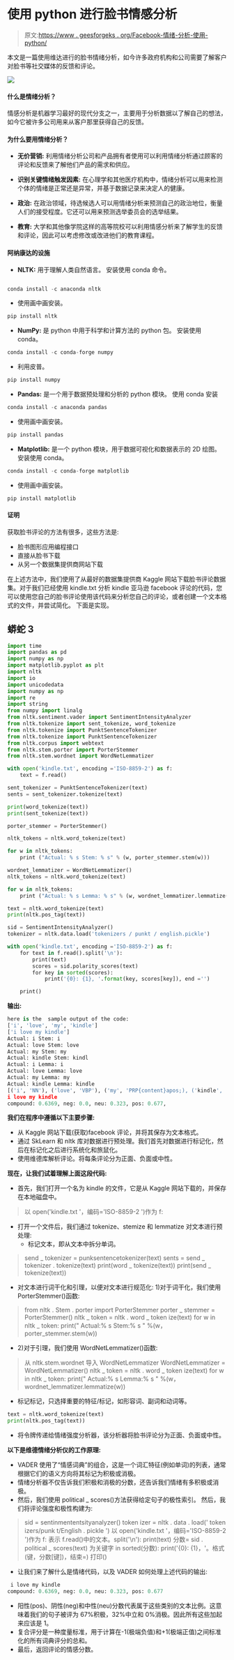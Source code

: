 # 使用 python 进行脸书情感分析

> 原文:[https://www . geesforgeks . org/Facebook-情绪-分析-使用-python/](https://www.geeksforgeeks.org/facebook-sentiment-analysis-using-python/)

本文是一篇使用维达进行的脸书情绪分析，如今许多政府机构和公司需要了解客户对脸书等社交媒体的反馈和评论。

![](img/f2420e2e6aa52777789f3b1e620188f0.png)

#### 什么是情绪分析？

情感分析是机器学习最好的现代分支之一，主要用于分析数据以了解自己的想法，如今它被许多公司用来从客户那里获得自己的反馈。

#### 为什么要用情绪分析？

*   **无价营销:**
    利用情绪分析公司和产品拥有者使用可以利用情绪分析通过顾客的评论和反馈来了解他们产品的需求和供应。

*   **识别关键情绪触发因素:**
    在心理学和其他医疗机构中，情绪分析可以用来检测个体的情绪是正常还是异常，并基于数据记录来决定人的健康。

*   **政治:**
    在政治领域，待选候选人可以用情绪分析来预测自己的政治地位，衡量人们的接受程度。它还可以用来预测选举委员会的选举结果。

*   **教育:**
    大学和其他像学院这样的高等院校可以利用情感分析来了解学生的反馈和评论，因此可以考虑修改或改进他们的教育课程。

#### 阿纳康达的设施

*   **NLTK:** 用于理解人类自然语言。
    安装使用 conda 命令。

```py

conda install -c anaconda nltk
```

*   使用画中画安装。

```py
pip install nltk
```

*   **NumPy:** 是 python 中用于科学和计算方法的 python 包。
    安装使用 conda。

```py
conda install -c conda-forge numpy
```

*   利用皮普。

```py
pip install numpy
```

*   **Pandas:** 是一个用于数据预处理和分析的 python 模块。
    使用 conda 安装

```py
conda install -c anaconda pandas
```

*   使用画中画安装。

```py
pip install pandas
```

*   **Matplotlib:** 是一个 python 模块，用于数据可视化和数据表示的 2D 绘图。
    安装使用 conda。

```py
conda install -c conda-forge matplotlib
```

*   使用画中画安装。

```py
pip install matplotlib 
```

#### 证明

获取脸书评论的方法有很多，这些方法是:

*   脸书图形应用编程接口
*   直接从脸书下载
*   从另一个数据集提供商网站下载

在上述方法中，我们使用了从最好的数据集提供商 Kaggle 网站下载脸书评论数据集。对于我们已经使用 kindle.txt 分析 kindle 亚马逊 facebook 评论的代码，您可以使用您自己的脸书评论使用该代码来分析您自己的评论，或者创建一个文本格式的文件，并尝试简化。
下面是实现。

## 蟒蛇 3

```py
import time
import pandas as pd
import numpy as np
import matplotlib.pyplot as plt
import nltk
import io
import unicodedata
import numpy as np
import re
import string
from numpy import linalg
from nltk.sentiment.vader import SentimentIntensityAnalyzer
from nltk.tokenize import sent_tokenize, word_tokenize
from nltk.tokenize import PunktSentenceTokenizer
from nltk.tokenize import PunktSentenceTokenizer
from nltk.corpus import webtext
from nltk.stem.porter import PorterStemmer
from nltk.stem.wordnet import WordNetLemmatizer

with open('kindle.txt', encoding ='ISO-8859-2') as f:
    text = f.read()

sent_tokenizer = PunktSentenceTokenizer(text)
sents = sent_tokenizer.tokenize(text)

print(word_tokenize(text))
print(sent_tokenize(text))

porter_stemmer = PorterStemmer()

nltk_tokens = nltk.word_tokenize(text)

for w in nltk_tokens:
    print ("Actual: % s Stem: % s" % (w, porter_stemmer.stem(w)))

wordnet_lemmatizer = WordNetLemmatizer()
nltk_tokens = nltk.word_tokenize(text)

for w in nltk_tokens:
    print ("Actual: % s Lemma: % s" % (w, wordnet_lemmatizer.lemmatize(w)))

text = nltk.word_tokenize(text)
print(nltk.pos_tag(text))

sid = SentimentIntensityAnalyzer()
tokenizer = nltk.data.load('tokenizers / punkt / english.pickle')

with open('kindle.txt', encoding ='ISO-8859-2') as f:
    for text in f.read().split('\n'):
        print(text)
        scores = sid.polarity_scores(text)
        for key in sorted(scores):
            print('{0}: {1}, '.format(key, scores[key]), end ='')

    print()
```

**输出:**

```py
here is the  sample output of the code:
['i', 'love', 'my', 'kindle']
['i love my kindle']
Actual: i Stem: i
Actual: love Stem: love
Actual: my Stem: my
Actual: kindle Stem: kindl
Actual: i Lemma: i
Actual: love Lemma: love
Actual: my Lemma: my
Actual: kindle Lemma: kindle
[('i', 'NN'), ('love', 'VBP'), ('my', 'PRP{content}apos;), ('kindle', 'NN')]
i love my kindle
compound: 0.6369, neg: 0.0, neu: 0.323, pos: 0.677,
```

**我们在程序中遵循以下主要步骤:**

*   从 Kaggle 网站下载(获取)facebook 评论，并将其保存为文本格式。
*   通过 SkLearn 和 nltk 库对数据进行预处理。我们首先对数据进行标记化，然后在标记化之后进行系统化和旅鼠化。
*   使用维德库解析评论。将每条评论分为正面、负面或中性。

**现在，让我们试着理解上面这段代码:**

*   首先，我们打开一个名为 kindle 的文件，它是从 Kaggle 网站下载的，并保存在本地磁盘中。

> 以 open('kindle.txt '，编码='ISO-8859-2 ')作为 f:

*   打开一个文件后，我们通过 tokenize、stemize 和 lemmatize 对文本进行预处理:
    *   标记文本，即从文本中拆分单词。

> send _ tokenizer = punksentencetokenizer(text)
> sents = send _ tokenizer . tokenize(text)
> print(word _ tokenize(text))
> print(send _ tokenize(text))

*   对文本进行词干化和引理，以便对文本进行规范化:
    1)对于词干化，我们使用 PorterStemmer()函数:

> from nltk . Stem . porter import PorterStemmer
> porter _ stemmer = PorterStemmer()
> nltk _ token = nltk . word _ token ize(text)
> for w in nltk _ token:
> print(" Actual:% s Stem:% s " %(w，porter_stemmer.stem(w))

*   2)对于引理，我们使用 WordNetLemmatizer()函数:

> 从 nltk.stem.wordnet 导入 WordNetLemmatizer
> WordNetLemmatizer = WordNetLemmatizer()
> nltk _ token = nltk . word _ token ize(text)
> for w in nltk _ token:
> print(" Actual:% s Lemma:% s " %(w，wordnet_lemmatizer.lemmatize(w))

*   标记标记，只选择重要的特征/标记，如形容词、副词和动词等。

```py
text = nltk.word_tokenize(text)
print(nltk.pos_tag(text)) 
```

*   将令牌传递给情绪强度分析器，该分析器将脸书评论分为正面、负面或中性。

**以下是维德情绪分析仪的工作原理:**

*   VADER 使用了“情感词典”的组合，这是一个词汇特征(例如单词)的列表，通常根据它们的语义方向将其标记为积极或消极。
*   情绪分析器不仅告诉我们积极和消极的分数，还告诉我们情绪有多积极或消极。
*   然后，我们使用 political _ scores()方法获得给定句子的极性索引。
    然后，我们将评论强度和极性构建为:

> sid = sentinmententsityanalyzer()
> token izer = nltk . data . load(' token izers/punk t/English . pickle ')
> 以 open('kindle.txt '，编码='ISO-8859-2 ')作为 f:
> 表示 f.read()中的文本。split('\n'):
> print(text)
> 分数= sid . political _ scores(text)
> 为关键字 in sorted(分数):
> print('{0}: {1}，'。格式(键，分数[键])，结束=)
> 打印()

*   让我们来了解什么是情绪代码，以及 VADER 如何处理上述代码的输出:

```py
 i love my kindle
compound: 0.6369, neg: 0.0, neu: 0.323, pos: 0.677 
```

*   阳性(pos)、阴性(neg)和中性(neu)分数代表属于这些类别的文本比例。这意味着我们的句子被评为 67%积极，32%中立和 0%消极。因此所有这些加起来应该是 1。
*   复合评分是一种度量标准，用于计算在-1(极端负值)和+1(极端正值)之间标准化的所有词典评分的总和。
*   最后，返回评论的情感分数。